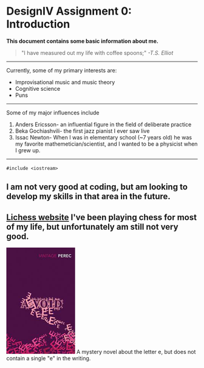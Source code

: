 # DesignIV Assignment 0: Introduction
**This document contains some basic information about me.**

>"I have measured out my life with coffee spoons;"
*-T.S. Elliot*
---
Currently, some of my primary interests are:
- Improvisational music and music theory
- Cognitive science
- Puns
---
Some of my major influences include
1. Anders Ericsson- an influential figure in the field of deliberate practice
2. Beka Gochiashvili- the first jazz pianist I ever saw live
3. Issac Newton- When I was in elementary school (~7 years old) he was my favorite mathemetician/scientist, and I wanted to be a physicist when I grew up.
---
`#include <iostream>`

I am not very good at coding, but am looking to develop my skills in that area in the future.
---
[Lichess website](https://lichess.org/) I've been playing chess for most of my life, but unfortunately am still not very good.
---
![alt text](Avoid.jpg) A mystery novel about the letter e, but does not contain a single "e" in the writing.
